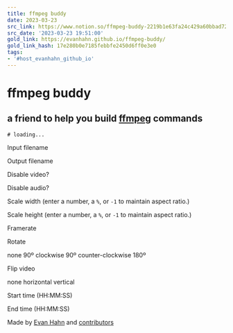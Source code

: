 ```yaml
---
title: ffmpeg buddy
date: 2023-03-23
src_link: https://www.notion.so/ffmpeg-buddy-2219b1e63fa24c429a60bbad728b8114
src_date: '2023-03-23 19:51:00'
gold_link: https://evanhahn.github.io/ffmpeg-buddy/
gold_link_hash: 17e280b0e7185febbfe2450d6ff0e3e0
tags:
- '#host_evanhahn_github_io'
---
```



ffmpeg buddy
============


a friend to help you build
 [ffmpeg](https://ffmpeg.org/) commands
------------------------------------------------------------------




```
# loading...
```






Input filename



Output filename



Disable video?



Disable audio?



Scale width (enter a number, a `%`, or
 `-1` to maintain aspect ratio.)



Scale height (enter a number, a `%`, or
 `-1` to maintain aspect ratio.)



Framerate



Rotate

none
90º clockwise
90º counter-clockwise
180º



Flip video

none
horizontal
vertical



Start time (HH:MM:SS)



End time (HH:MM:SS)






 Made by [Evan Hahn](https://evanhahn.com) and
 [contributors](https://github.com/EvanHahn/ffmpeg-buddy/graphs/contributors)